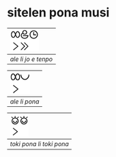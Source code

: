 # sitelen pona musi

| <img src="ale-li-jo-e-tenpo.png" height="50"> | 
|:--| 
| *ale li jo e tenpo* | 

| <img src="ale-li-pona.png" height="50"> | 
|:--| 
| *ale li pona* | 

| <img src="toki-pona-li-toki-pona.png" height="50"> | 
|:--| 
| *toki pona li toki pona* | 

